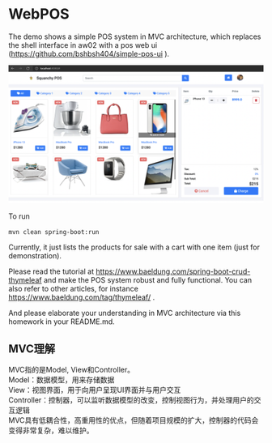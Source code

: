 # WebPOS

The demo shows a simple POS system in MVC architecture, which replaces the shell interface in aw02 with a pos web ui (https://github.com/bshbsh404/simple-pos-ui
).

![](screenshot.png)

To run

```shell
mvn clean spring-boot:run
```

Currently, it just lists the products for sale with a cart with one item (just for demonstration). 

Please read the tutorial at  https://www.baeldung.com/spring-boot-crud-thymeleaf and make the POS system robust and fully functional. You can also refer to other articles, for instance https://www.baeldung.com/tag/thymeleaf/ .



And please elaborate your understanding in MVC architecture via this homework in your README.md.

## MVC理解
MVC指的是Model, View和Controller。  
Model：数据模型，用来存储数据  
View：视图界面，用于向用户呈现UI界面并与用户交互  
Controller：控制器，可以监听数据模型的改变，控制视图行为，并处理用户的交互逻辑  
MVC具有低耦合性，高重用性的优点，但随着项目规模的扩大，控制器的代码会变得非常复杂，难以维护。
